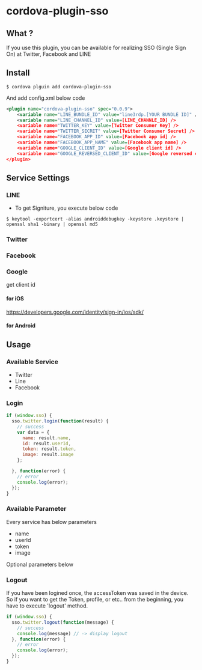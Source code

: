 # cordova-plugin-sso


## What ?

If you use this plugin, you can be available for realizing SSO (Single Sign On) at Twitter, Facebook and LINE

## Install

```
$ cordova plguin add cordova-plugin-sso
```

And add config.xml below code

```xml
<plugin name="cordova-plugin-sso" spec="0.0.9">
    <variable name="LINE_BUNDLE_ID" value="line3rdp.[YOUR BUNDLE ID]" />
    <variable name="LINE_CHANNEL_ID" value=[LINE_CHANNLE_ID] />
    <variable name="TWITTER_KEY" value=[Twitter Consumer Key] />
    <variable name="TWITTER_SECRET" value=[Twitter Consumer Secret] />
    <variable name="FACEBOOK_APP_ID" value=[Facebook app id] />
    <variable name="FACEBOOK_APP_NAME" value=[Facebook app name] />
    <variable name="GOOGLE_CLIENT_ID" value=[Google client id] />
    <variable name="GOOGLE_REVERSED_CLIENT_ID" value=[Google reversed client id] />
</plugin>

```

## Service Settings 

### LINE

- To get Signiture, you execute below code

```
$ keytool -exportcert -alias androiddebugkey -keystore .keystore | openssl sha1 -binary | openssl md5
```

### Twitter

### Facebook


### Google

get client id

#### for iOS
https://developers.google.com/identity/sign-in/ios/sdk/


#### for Android

## Usage

### Available Service

- Twitter
- Line
- Facebook

### Login

```javascript
if (window.sso) {
  sso.twitter.login(function(result) {
    // success
    var data = {
      name: result.name,
      id: result.userId,
      token: result.token,
      image: result.image
    };

  }, function(error) {
    // error
    console.log(error);
  });
}
```

### Available Parameter


Every service has below parameters

- name 
- userId
- token
- image


Optional parameters below

### Logout

If you have been logined once, the accessToken was saved in the device.
So if you want to get the Token, profile, or etc.. from the beginning, you have to execute 'logout' method.


```javascript
if (window.sso) {
  sso.twitter.logout(function(message) {
    // success
    console.log(message) // -> display logout
  }, function(error) {
    // error
    console.log(error);
  });
}
```